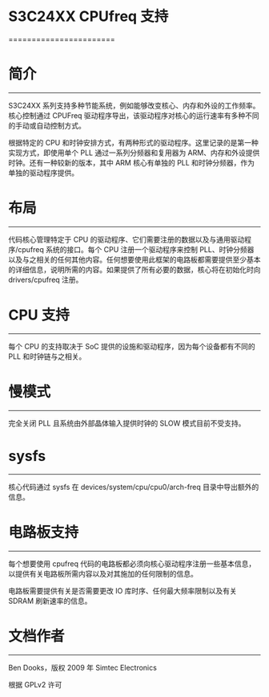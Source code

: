 # S3C24XX CPUfreq 支持

=======================

# 简介

------------

S3C24XX 系列支持多种节能系统，例如能够改变核心、内存和外设的工作频率。核心控制通过 CPUFreq 驱动程序导出，该驱动程序对核心的运行速率有多种不同的手动或自动控制方式。

根据特定的 CPU 和时钟安排方式，有两种形式的驱动程序。这里记录的是第一种实现方式，即使用单个 PLL 通过一系列分频器和复用器为 ARM、内存和外设提供时钟。还有一种较新的版本，其中 ARM 核心有单独的 PLL 和时钟分频器，作为单独的驱动程序提供。

# 布局

------

代码核心管理特定于 CPU 的驱动程序、它们需要注册的数据以及与通用驱动程序/cpufreq 系统的接口。每个 CPU 注册一个驱动程序来控制 PLL、时钟分频器以及与之相关的任何其他内容。任何想要使用此框架的电路板都需要提供至少基本的详细信息，说明所需的内容。如果提供了所有必要的数据，核心将在初始化时向 drivers/cpufreq 注册。

# CPU 支持

-----------

每个 CPU 的支持取决于 SoC 提供的设施和驱动程序，因为每个设备都有不同的 PLL 和时钟链与之相关。

# 慢模式

---------

完全关闭 PLL 且系统由外部晶体输入提供时钟的 SLOW 模式目前不受支持。

# sysfs

-----

核心代码通过 sysfs 在 devices/system/cpu/cpu0/arch-freq 目录中导出额外的信息。

# 电路板支持

-------------

每个想要使用 cpufreq 代码的电路板都必须向核心驱动程序注册一些基本信息，以提供有关电路板所需内容以及对其施加的任何限制的信息。

电路板需要提供有关是否需要更改 IO 库时序、任何最大频率限制以及有关 SDRAM 刷新速率的信息。

# 文档作者

---------------

Ben Dooks，版权 2009 年 Simtec Electronics

根据 GPLv2 许可